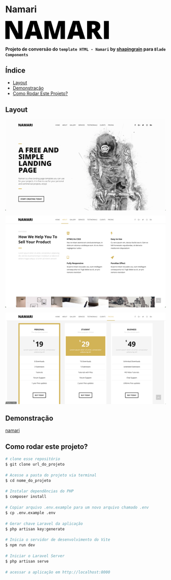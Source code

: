# Namari

![Logo](/resources/images/logo.png)

#### Projeto de conversão do `template HTML - Namari` by [shapingrain](https://www.shapingrain.com) para `Blade Components`

## Índice

- [Layout](#layout)
- [Demonstração](#demonstraçao)
- [Como Rodar Este Projeto?](#como-rodar-este-projeto)

## Layout

![tela 1](/resources/images/demo/image1.png)

![tela 2](/resources/images/demo/image2.png)

![tela 3](/resources/images/demo/image3.png)

## Demonstração

[namari](url_do_projeto)

## Como rodar este projeto?

```zsh
# clone esse repositório
$ git clone url_do_projeto

# Acesse a pasta do projeto via terminal
$ cd nome_do_projeto

# Instalar dependências do PHP
$ composer install

# Copiar arquivo .env.example para um novo arquivo chamado .env
$ cp .env.example .env

# Gerar chave Laravel da aplicação
$ php artisan key:generate

# Inicia o servidor de desenvolvimento do Vite
$ npm run dev

# Iniciar o Laravel Server
$ php artisan serve

# acessar a aplicação em http://localhost:8000
```
